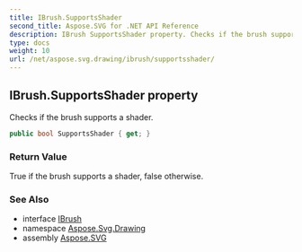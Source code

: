 ```yaml
---
title: IBrush.SupportsShader
second_title: Aspose.SVG for .NET API Reference
description: IBrush SupportsShader property. Checks if the brush supports a shader
type: docs
weight: 10
url: /net/aspose.svg.drawing/ibrush/supportsshader/
---
```

## IBrush.SupportsShader property

Checks if the brush supports a shader.

```csharp
public bool SupportsShader { get; }
```

### Return Value

True if the brush supports a shader, false otherwise.

### See Also

* interface [IBrush](../)
* namespace [Aspose.Svg.Drawing](../../../aspose.svg.drawing/)
* assembly [Aspose.SVG](../../../)
